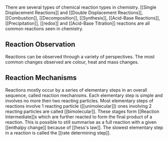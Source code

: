 There are several types of chemical reaction types in chemistry. [[Single Displacement Reactions]] and [[Double Displacement Reactions]], [[Combustion]], [[Decomposition]], [[Synthesis]], [[Acid-Base Reactions]], [[Precipitation]], [[redox]] and [[Acid-Base Titration]] reactions are all common reactions seen in chemistry.

## Reaction Observation
Reactions can be observed through a variety of perspectives. The most common changes observed are colour, heat and mass changes. 

## Reaction Mechanisms
Reactions mostly occur by a series of elementary steps in an overall sequence, called reaction mechanisms. Each elementary step is simple and involves no more then two reacting particles. Most elementary steps of reactions involve 1 reacting particle ([[unimolecular]]) ones involving 2 reacting particles are called [[bimolecular]]. These stages form [[Reaction Intermediate]]s which are further reacted to form the final product of a reaction. This is possible to still summarise as a full reaction with a given [[enthalpy change]] because of [[hess's law]]. The slowest elementary step in a reaction is called the [[rate determining step]].
